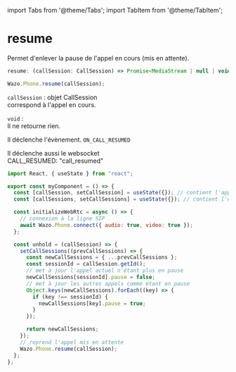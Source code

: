 import Tabs from '@theme/Tabs';
import TabItem from '@theme/TabItem';

# resume

Permet d'enlever la pause de l'appel en cours (mis en attente).

```js
resume: (callSession: CallSession) => Promise<MediaStream | null | void>;
```

```js
Wazo.Phone.resume(callSession);
```

<Tabs>
  <TabItem value="Paramètres" label="Paramètres" default>

  `callSession` : objet CallSession  
  correspond à l'appel en cours.
  </TabItem>

  <TabItem value="Réponse" label="Réponse">

  `void` :  
  Il ne retourne rien.
  </TabItem>

  <TabItem value="Evènement" label="Evènement">

  Il déclenche l'évènement.
  `ON_CALL_RESUMED`

  Il déclenche aussi le websocket  
  CALL_RESUMED: "call_resumed"
  </TabItem>

  <TabItem value="Exemple" label="Exemple">

  ```js
  import React, { useState } from "react";

  export const myComponent = () => {
    const [callSession, setCallSession] = useState({}); // contient l'appel actif
    const [callSessions, setCallSessions] = useState({}); // contient l'ensemble des appels (en cours et disponible)

    const initializeWebRtc = async () => {
      // connexion à la ligne SIP
      await Wazo.Phone.connect({ audio: true, video: true });
    };

    const unhold = (callSession) => {
      setCallSessions((prevCallSessions) => {
        const newCallSessions = { ...prevCallSessions };
        const sessionId = callSession.getId();
        // met à jour l'appel actuel n'étant plus en pause
        newCallSessions[sessionId].pause = false;
        // met à jour les autres appels comme étant en pause
        Object.keys(newCallSessions).forEach((key) => {
          if (key !== sessionId) {
            newCallSessions[key].pause = true;
          }
        });

        return newCallSessions;
      });
      // reprend l'appel mis en attente
      Wazo.Phone.resume(callSession);
    };
  };
  ```
  
  </TabItem>

</Tabs>